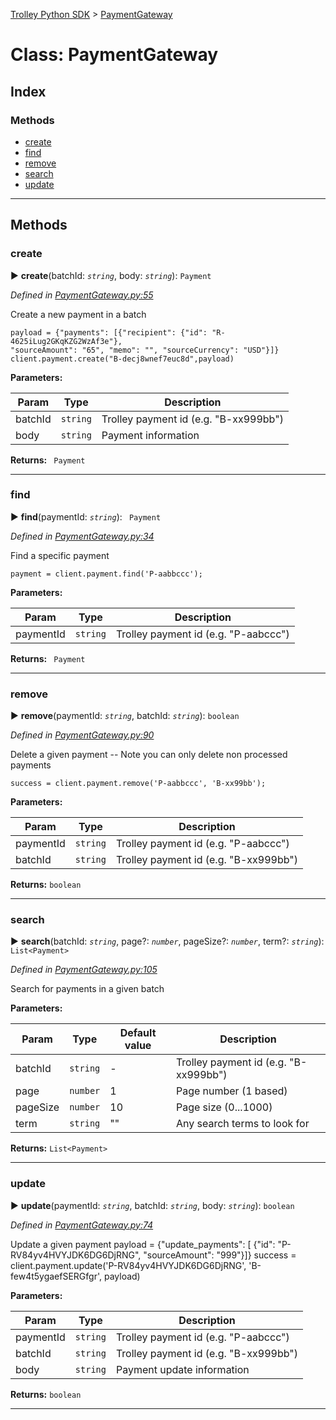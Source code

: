 [Trolley Python SDK](../README.md) > [PaymentGateway](../classes/paymentgateway.md)



# Class: PaymentGateway

## Index

### Methods

* [create](paymentgateway.md#create)
* [find](paymentgateway.md#find)
* [remove](paymentgateway.md#remove)
* [search](paymentgateway.md#search)
* [update](paymentgateway.md#update)



---
## Methods
<a id="create"></a>

###  create

► **create**(batchId: *`string`*, body: *`string`*): `Payment`



*Defined in [PaymentGateway.py:55](https://github.com/PaymentRails/python-sdk/tree/master/paymentrails/PaymentRails_Gateway.py#L55)*



Create a new payment in a batch

    payload = {"payments": [{"recipient": {"id": "R-4625iLug2GKqKZG2WzAf3e"},
    "sourceAmount": "65", "memo": "", "sourceCurrency": "USD"}]}
    client.payment.create("B-decj8wnef7euc8d",payload)

**Parameters:**

| Param | Type | Description |
| ------ | ------ | ------ |
| batchId | `string`   |  Trolley payment id (e.g. "B-xx999bb") |
| body | `string`   |  Payment information |





**Returns:** ` Payment`





___

<a id="find"></a>

###  find

► **find**(paymentId: *`string`*): ` Payment`



*Defined in [PaymentGateway.py:34](https://github.com/PaymentRails/python-sdk/tree/master/paymentrails/PaymentRails_Gateway.py#L34)*



Find a specific payment

    payment = client.payment.find('P-aabbccc');


**Parameters:**

| Param | Type | Description |
| ------ | ------ | ------ |
| paymentId | `string`   |  Trolley payment id (e.g. "P-aabccc") |





**Returns:** ` Payment`





___

<a id="remove"></a>

###  remove

► **remove**(paymentId: *`string`*, batchId: *`string`*): `boolean`



*Defined in [PaymentGateway.py:90](https://github.com/PaymentRails/python-sdk/tree/master/paymentrails/PaymentRails_Gateway.py#L90)*



Delete a given payment -- Note you can only delete non processed payments

    success = client.payment.remove('P-aabbccc', 'B-xx99bb');


**Parameters:**

| Param | Type | Description |
| ------ | ------ | ------ |
| paymentId | `string`   |  Trolley payment id (e.g. "P-aabccc") |
| batchId | `string`   |  Trolley payment id (e.g. "B-xx999bb") |





**Returns:** `boolean`





___

<a id="search"></a>

###  search

► **search**(batchId: *`string`*, page?: *`number`*, pageSize?: *`number`*, term?: *`string`*): `List<Payment>`



*Defined in [PaymentGateway.py:105](https://github.com/PaymentRails/python-sdk/tree/master/paymentrails/PaymentRails_Gateway.py#L105)*



Search for payments in a given batch


**Parameters:**

| Param | Type | Default value | Description |
| ------ | ------ | ------ | ------ |
| batchId | `string`  | - |   Trolley payment id (e.g. "B-xx999bb") |
| page | `number`  | 1 |   Page number (1 based) |
| pageSize | `number`  | 10 |   Page size (0...1000) |
| term | `string`  | &quot;&quot; |   Any search terms to look for |





**Returns:** `List<Payment>`





___

<a id="update"></a>

###  update

► **update**(paymentId: *`string`*, batchId: *`string`*, body: *`string`*): `boolean`



*Defined in [PaymentGateway.py:74](https://github.com/PaymentRails/python-sdk/tree/master/paymentrails/PaymentRails_Gateway.py#L74)*



Update a given payment
    payload =  {"update_payments": [ {"id": "P-RV84yv4HVYJDK6DG6DjRNG", "sourceAmount": "999"}]}
    success = client.payment.update('P-RV84yv4HVYJDK6DG6DjRNG', 'B-few4t5ygaefSERGfgr', payload)


**Parameters:**

| Param | Type | Description |
| ------ | ------ | ------ |
| paymentId | `string`   |  Trolley payment id (e.g. "P-aabccc") |
| batchId | `string`   |  Trolley payment id (e.g. "B-xx999bb") |
| body | `string`   |  Payment update information |





**Returns:** `boolean`





___


